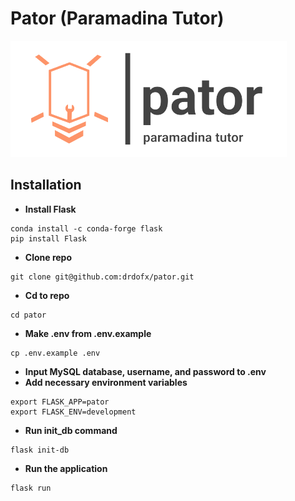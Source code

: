 # Pator (Paramadina Tutor)

![Logo Pator](https://github.com/drdofx/pator/blob/main/pator/static/assests/images/pator.png.png?raw=True)

## Installation

- **Install Flask**
```
conda install -c conda-forge flask
pip install Flask
``` 
- **Clone repo**
```
git clone git@github.com:drdofx/pator.git
``` 
- **Cd to repo**
```
cd pator
```
- **Make .env from .env.example**
```
cp .env.example .env
```
- **Input MySQL database, username, and password to .env**
- **Add necessary environment variables**
```
export FLASK_APP=pator
export FLASK_ENV=development 
```
- **Run init_db command**
```
flask init-db
```
- **Run the application**
```
flask run
```